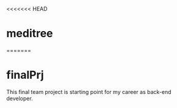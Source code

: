 <<<<<<< HEAD

# meditree

=======

# finalPrj

This final team project is starting point for my career as back-end developer.


